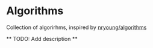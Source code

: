 # Algorithms

Collection of algorirhms, inspired by [nryoung/algorithms](https://github.com/nryoung/algorithms)

** TODO: Add description **
